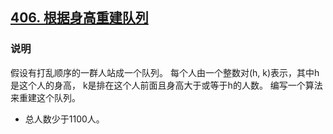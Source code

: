 ## [406. 根据身高重建队列](https://leetcode-cn.com/problems/queue-reconstruction-by-height/)

### 说明
假设有打乱顺序的一群人站成一个队列。 每个人由一个整数对(h, k)表示，其中h是这个人的身高，
k是排在这个人前面且身高大于或等于h的人数。 编写一个算法来重建这个队列。

* 总人数少于1100人。